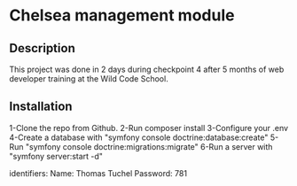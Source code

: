 # Chelsea management module

## Description
This project was done in 2 days during checkpoint 4 after 5 months of web developer training at the Wild Code School.

## Installation 

1-Clone the repo from Github.
2-Run composer install
3-Configure your .env 
4-Create a database with "symfony console doctrine:database:create" 
5-Run "symfony console doctrine:migrations:migrate"
6-Run a server with "symfony server:start -d"

identifiers:
    Name: Thomas Tuchel
    Password: 781
